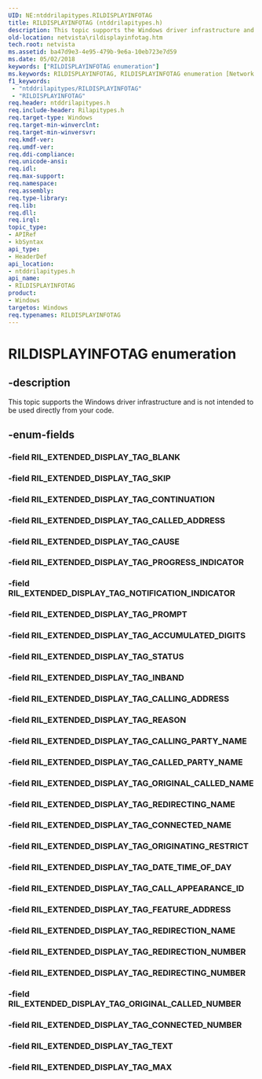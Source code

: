 ```yaml
---
UID: NE:ntddrilapitypes.RILDISPLAYINFOTAG
title: RILDISPLAYINFOTAG (ntddrilapitypes.h)
description: This topic supports the Windows driver infrastructure and is not intended to be used directly from your code.
old-location: netvista\rildisplayinfotag.htm
tech.root: netvista
ms.assetid: ba47d9e3-4e95-479b-9e6a-10eb723e7d59
ms.date: 05/02/2018
keywords: ["RILDISPLAYINFOTAG enumeration"]
ms.keywords: RILDISPLAYINFOTAG, RILDISPLAYINFOTAG enumeration [Network Drivers Starting with Windows Vista], RIL_EXTENDED_DISPLAY_TAG_ACCUMULATED_DIGITS, RIL_EXTENDED_DISPLAY_TAG_CALLED_ADDRESS, RIL_EXTENDED_DISPLAY_TAG_CALLED_PARTY_NAME, RIL_EXTENDED_DISPLAY_TAG_CALLING_ADDRESS, RIL_EXTENDED_DISPLAY_TAG_CALLING_PARTY_NAME, RIL_EXTENDED_DISPLAY_TAG_CALL_APPEARANCE_ID, RIL_EXTENDED_DISPLAY_TAG_CAUSE, RIL_EXTENDED_DISPLAY_TAG_CONNECTED_NAME, RIL_EXTENDED_DISPLAY_TAG_CONNECTED_NUMBER, RIL_EXTENDED_DISPLAY_TAG_CONTINUATION, RIL_EXTENDED_DISPLAY_TAG_DATE_TIME_OF_DAY, RIL_EXTENDED_DISPLAY_TAG_FEATURE_ADDRESS, RIL_EXTENDED_DISPLAY_TAG_INBAND, RIL_EXTENDED_DISPLAY_TAG_MAX, RIL_EXTENDED_DISPLAY_TAG_NOTIFICATION_INDICATOR, RIL_EXTENDED_DISPLAY_TAG_ORIGINAL_CALLED_NAME, RIL_EXTENDED_DISPLAY_TAG_ORIGINAL_CALLED_NUMBER, RIL_EXTENDED_DISPLAY_TAG_ORIGINATING_RESTRICT, RIL_EXTENDED_DISPLAY_TAG_PROGRESS_INDICATOR, RIL_EXTENDED_DISPLAY_TAG_PROMPT, RIL_EXTENDED_DISPLAY_TAG_REASON, RIL_EXTENDED_DISPLAY_TAG_REDIRECTING_NAME, RIL_EXTENDED_DISPLAY_TAG_REDIRECTING_NUMBER, RIL_EXTENDED_DISPLAY_TAG_REDIRECTION_NAME, RIL_EXTENDED_DISPLAY_TAG_REDIRECTION_NUMBER, RIL_EXTENDED_DISPLAY_TAG_SKIP, RIL_EXTENDED_DISPLAY_TAG_STATUS, RIL_EXTENDED_DISPLAY_TAG_TEXT, netvista.rildisplayinfotag, ntddrilapitypes/RILDISPLAYINFOTAG, ntddrilapitypes/RIL_EXTENDED_DISPLAY_TAG_ACCUMULATED_DIGITS, ntddrilapitypes/RIL_EXTENDED_DISPLAY_TAG_CALLED_ADDRESS, ntddrilapitypes/RIL_EXTENDED_DISPLAY_TAG_CALLED_PARTY_NAME, ntddrilapitypes/RIL_EXTENDED_DISPLAY_TAG_CALLING_ADDRESS, ntddrilapitypes/RIL_EXTENDED_DISPLAY_TAG_CALLING_PARTY_NAME, ntddrilapitypes/RIL_EXTENDED_DISPLAY_TAG_CALL_APPEARANCE_ID, ntddrilapitypes/RIL_EXTENDED_DISPLAY_TAG_CAUSE, ntddrilapitypes/RIL_EXTENDED_DISPLAY_TAG_CONNECTED_NAME, ntddrilapitypes/RIL_EXTENDED_DISPLAY_TAG_CONNECTED_NUMBER, ntddrilapitypes/RIL_EXTENDED_DISPLAY_TAG_CONTINUATION, ntddrilapitypes/RIL_EXTENDED_DISPLAY_TAG_DATE_TIME_OF_DAY, ntddrilapitypes/RIL_EXTENDED_DISPLAY_TAG_FEATURE_ADDRESS, ntddrilapitypes/RIL_EXTENDED_DISPLAY_TAG_INBAND, ntddrilapitypes/RIL_EXTENDED_DISPLAY_TAG_MAX, ntddrilapitypes/RIL_EXTENDED_DISPLAY_TAG_NOTIFICATION_INDICATOR, ntddrilapitypes/RIL_EXTENDED_DISPLAY_TAG_ORIGINAL_CALLED_NAME, ntddrilapitypes/RIL_EXTENDED_DISPLAY_TAG_ORIGINAL_CALLED_NUMBER, ntddrilapitypes/RIL_EXTENDED_DISPLAY_TAG_ORIGINATING_RESTRICT, ntddrilapitypes/RIL_EXTENDED_DISPLAY_TAG_PROGRESS_INDICATOR, ntddrilapitypes/RIL_EXTENDED_DISPLAY_TAG_PROMPT, ntddrilapitypes/RIL_EXTENDED_DISPLAY_TAG_REASON, ntddrilapitypes/RIL_EXTENDED_DISPLAY_TAG_REDIRECTING_NAME, ntddrilapitypes/RIL_EXTENDED_DISPLAY_TAG_REDIRECTING_NUMBER, ntddrilapitypes/RIL_EXTENDED_DISPLAY_TAG_REDIRECTION_NAME, ntddrilapitypes/RIL_EXTENDED_DISPLAY_TAG_REDIRECTION_NUMBER, ntddrilapitypes/RIL_EXTENDED_DISPLAY_TAG_SKIP, ntddrilapitypes/RIL_EXTENDED_DISPLAY_TAG_STATUS, ntddrilapitypes/RIL_EXTENDED_DISPLAY_TAG_TEXT
f1_keywords:
 - "ntddrilapitypes/RILDISPLAYINFOTAG"
 - "RILDISPLAYINFOTAG"
req.header: ntddrilapitypes.h
req.include-header: Rilapitypes.h
req.target-type: Windows
req.target-min-winverclnt: 
req.target-min-winversvr: 
req.kmdf-ver: 
req.umdf-ver: 
req.ddi-compliance: 
req.unicode-ansi: 
req.idl: 
req.max-support: 
req.namespace: 
req.assembly: 
req.type-library: 
req.lib: 
req.dll: 
req.irql: 
topic_type:
- APIRef
- kbSyntax
api_type:
- HeaderDef
api_location:
- ntddrilapitypes.h
api_name:
- RILDISPLAYINFOTAG
product:
- Windows
targetos: Windows
req.typenames: RILDISPLAYINFOTAG
---
```


# RILDISPLAYINFOTAG enumeration


## -description


This topic supports the Windows driver infrastructure and is not intended to be used directly from your code.


## -enum-fields




### -field RIL_EXTENDED_DISPLAY_TAG_BLANK


### -field RIL_EXTENDED_DISPLAY_TAG_SKIP


### -field RIL_EXTENDED_DISPLAY_TAG_CONTINUATION


### -field RIL_EXTENDED_DISPLAY_TAG_CALLED_ADDRESS


### -field RIL_EXTENDED_DISPLAY_TAG_CAUSE


### -field RIL_EXTENDED_DISPLAY_TAG_PROGRESS_INDICATOR


### -field RIL_EXTENDED_DISPLAY_TAG_NOTIFICATION_INDICATOR


### -field RIL_EXTENDED_DISPLAY_TAG_PROMPT


### -field RIL_EXTENDED_DISPLAY_TAG_ACCUMULATED_DIGITS


### -field RIL_EXTENDED_DISPLAY_TAG_STATUS


### -field RIL_EXTENDED_DISPLAY_TAG_INBAND


### -field RIL_EXTENDED_DISPLAY_TAG_CALLING_ADDRESS


### -field RIL_EXTENDED_DISPLAY_TAG_REASON


### -field RIL_EXTENDED_DISPLAY_TAG_CALLING_PARTY_NAME


### -field RIL_EXTENDED_DISPLAY_TAG_CALLED_PARTY_NAME


### -field RIL_EXTENDED_DISPLAY_TAG_ORIGINAL_CALLED_NAME


### -field RIL_EXTENDED_DISPLAY_TAG_REDIRECTING_NAME


### -field RIL_EXTENDED_DISPLAY_TAG_CONNECTED_NAME


### -field RIL_EXTENDED_DISPLAY_TAG_ORIGINATING_RESTRICT


### -field RIL_EXTENDED_DISPLAY_TAG_DATE_TIME_OF_DAY


### -field RIL_EXTENDED_DISPLAY_TAG_CALL_APPEARANCE_ID


### -field RIL_EXTENDED_DISPLAY_TAG_FEATURE_ADDRESS


### -field RIL_EXTENDED_DISPLAY_TAG_REDIRECTION_NAME


### -field RIL_EXTENDED_DISPLAY_TAG_REDIRECTION_NUMBER


### -field RIL_EXTENDED_DISPLAY_TAG_REDIRECTING_NUMBER


### -field RIL_EXTENDED_DISPLAY_TAG_ORIGINAL_CALLED_NUMBER


### -field RIL_EXTENDED_DISPLAY_TAG_CONNECTED_NUMBER


### -field RIL_EXTENDED_DISPLAY_TAG_TEXT


### -field RIL_EXTENDED_DISPLAY_TAG_MAX


